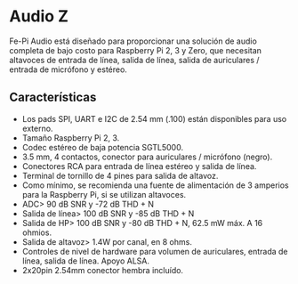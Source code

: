 <!--
---
name: Fe-Pi Audio Card
class: board
type: audio
formfactor: HAT
manufacturer: Fe-Pi
description: A complete audio solution for the Raspberry Pi
url: https://fe-pi.com/products/fe-pi-audio-v1
buy: https://fe-pi.com/products/fe-pi-audio-v1
image: 'fepi-audio.png'
pincount: 40
eeprom: no
power:
  '1':
  '2':
ground:
  '6':
  '9':
  '14':
  '20':
  '25':
  '30':
  '34':
  '39':
pin:
  '3':
    mode: i2c
  '5':
    mode: i2c
  '12':
    name: BCLK (Bit Clock)
    mode: i2s
  '35':
    name: LRCLK (Left/Right Clock)
    mode: i2s
  '38':
    name: DIN (Data In)
    mode: i2s
  '40':
    name: DOUT (Data Out)
    mode: i2s
i2c:
  '0x0a':
    name: SGTL5000
    device: SGTL5000XNAA3/R2
-->
# Audio Z

Fe-Pi Audio está diseñado para proporcionar una solución de audio completa de bajo costo para Raspberry Pi 2, 3 y Zero, que necesitan altavoces de entrada de línea, salida de línea, salida de auriculares / entrada de micrófono y estéreo.

## Características ##

* Los pads SPI, UART e I2C de 2.54 mm (.100) están disponibles para uso externo.
* Tamaño Raspberry Pi 2, 3.
* Codec estéreo de baja potencia SGTL5000.
* 3.5 mm, 4 contactos, conector para auriculares / micrófono (negro).
* Conectores RCA para entrada de línea estéreo y salida de línea.
* Terminal de tornillo de 4 pines para salida de altavoz.
* Como mínimo, se recomienda una fuente de alimentación de 3 amperios para la Raspberry Pi, si se utilizan altavoces.
* ADC> 90 dB SNR y -72 dB THD + N
* Salida de línea> 100 dB SNR y -85 dB THD + N
* Salida de HP> 100 dB SNR y -80 dB THD + N, 62.5 mW máx. A 16 ohmios.
* Salida de altavoz> 1.4W por canal, en 8 ohms.
* Controles de nivel de hardware para volumen de auriculares, entrada de línea, salida de línea. Apoyo ALSA.
* 2x20pin 2.54mm conector hembra incluído.
